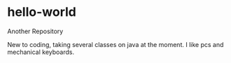 # hello-world
Another Repository

New to coding, taking several classes on java at the moment. I like pcs and mechanical keyboards.

